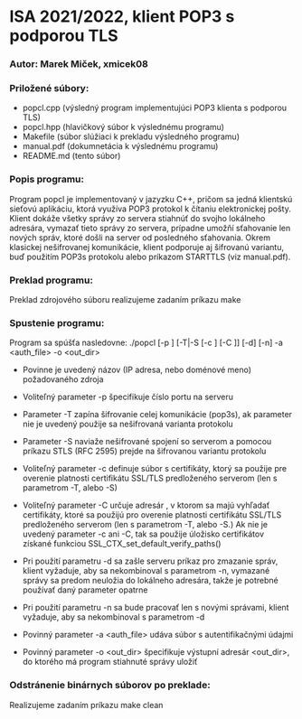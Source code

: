 ISA 2021/2022, klient POP3 s podporou TLS
==========================

### Autor: Marek Miček, xmicek08
### Priložené súbory:
* popcl.cpp   (výsledný program implementujúci POP3 klienta s podporou TLS)
* popcl.hpp   (hlavičkový súbor k výslednému programu)
* Makefile  (súbor slúžiaci k prekladu výsledného programu)
* manual.pdf (dokumnetácia k výslednému programu)
* README.md (tento súbor)

### Popis programu:
Program popcl je implementovaný v jazyzku C++, pričom sa jedná klientskú sieťovú aplikáciu,
ktorá využíva POP3 protokol k čítaniu elektronickej pošty. Klient dokáže všetky správy zo servera stiahnúť
do svojho lokálneho adresára, vymazať tieto správy zo servera, prípadne umožňí sťahovanie len nových správ, 
ktoré došli na server od posledného sťahovania. Okrem klasickej nešifrovanej komunikácie, klient podporuje
aj šifrovanú variantu, buď použitím POP3s protokolu alebo príkazom STARTTLS (viz manual.pdf).

### Preklad programu:
Preklad zdrojového súboru realizujeme zadaním príkazu make

### Spustenie programu:
Program sa spúšťa nasledovne: ./popcl <server> [-p <port>] [-T|-S [-c <certfile>]
[-C <certaddr>]] [-d] [-n] -a <auth_file> -o <out_dir>

* Povinne je uvedený názov <server> (IP adresa, nebo doménové meno) požadovaného zdroja

* Voliteľný parameter -p špecifikuje číslo portu <port> na serveru

* Parameter -T zapína šifrovanie celej komunikácie (pop3s), ak parameter nie je uvedený použije sa nešifrovaná varianta protokolu

* Parameter -S naviaže nešifrované spojení so serverom a pomocou príkazu STLS (RFC 2595) prejde na šifrovanou variantu protokolu

* Voliteľný parameter -c definuje súbor <certfile> s certifikáty, ktorý sa použije pre overenie platnosti certifikátu SSL/TLS predloženého serverom (len s parametrom -T, alebo -S)
* Voliteľný parameter -C určuje adresár <certaddr>, v ktorom sa majú vyhľadať certifikáty, ktoré sa použijú pro overenie platnosti certifikátu SSL/TLS predloženého serverom (len s parametrom -T, alebo -S.) Ak nie je uvedený parameter -c ani -C, tak sa použije úložisko certifikátov získané funkciou SSL_CTX_set_default_verify_paths()
* Pri použití parametru -d sa zašle serveru príkaz pro zmazanie správ, klient vyžaduje, aby sa nekombinoval s parametrom -n, vymazané správy sa predom neuložia do lokálneho adresára, takže je potrebné používať daný parameter opatrne

* Pri použití parametru -n sa bude pracovať len s novými správami, klient vyžaduje, aby sa nekombinoval s parametrom -d

* Povinný parameter -a <auth_file> udáva súbor s autentifikačnými údajmi

* Povinný parameter -o <out_dir> špecifikuje výstupní adresár <out_dir>, do ktorého má program stiahnuté správy uložiť


### Odstránenie binárnych súborov po preklade:
Realizujeme zadaním príkazu make clean